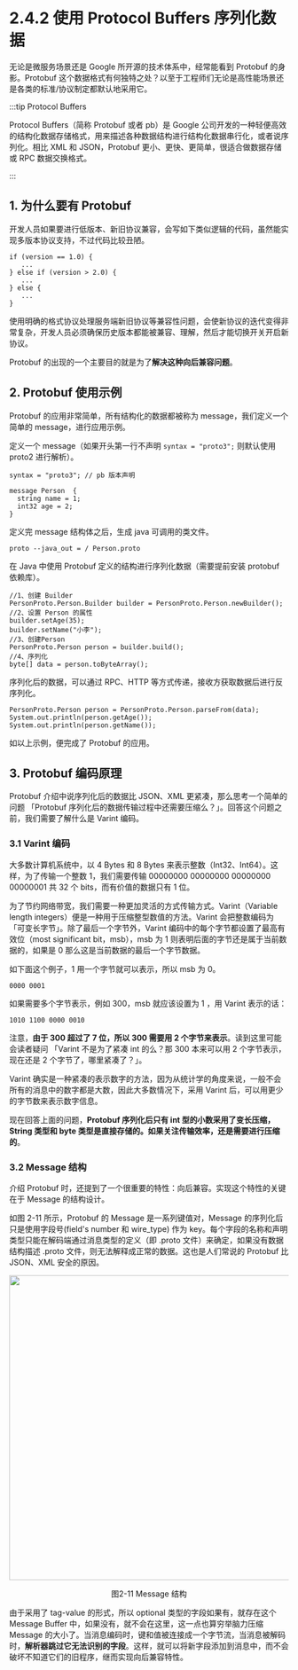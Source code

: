 # 2.4.2 使用 Protocol Buffers 序列化数据

无论是微服务场景还是 Google 所开源的技术体系中，经常能看到 Protobuf 的身影。Protobuf 这个数据格式有何独特之处？以至于工程师们无论是高性能场景还是各类的标准/协议制定都默认地采用它。

:::tip Protocol Buffers

Protocol Buffers（简称 Protobuf 或者 pb）是 Google 公司开发的一种轻便高效的结构化数据存储格式，用来描述各种数据结构进行结构化数据串行化，或者说序列化。相比 XML 和 JSON，Protobuf 更小、更快、更简单，很适合做数据存储或 RPC 数据交换格式。

:::

## 1. 为什么要有 Protobuf

开发人员如果要进行低版本、新旧协议兼容，会写如下类似逻辑的代码，虽然能实现多版本协议支持，不过代码比较丑陋。

```plain
if (version == 1.0) {
   ...
} else if (version > 2.0) {
   ...
} else {
   ...
}
```
使用明确的格式协议处理服务端新旧协议等兼容性问题，会使新协议的迭代变得非常复杂，开发人员必须确保历史版本都能被兼容、理解，然后才能切换开关开启新协议。

Protobuf 的出现的一个主要目的就是为了**解决这种向后兼容问题**。

## 2. Protobuf 使用示例 

Protobuf 的应用非常简单，所有结构化的数据都被称为 message，我们定义一个简单的 message，进行应用示例。

定义一个 message（如果开头第一行不声明 `syntax = "proto3";` 则默认使用 proto2 进行解析）。

```plain
syntax = "proto3"; // pb 版本声明

message Person  { 
  string name = 1;
  int32 age = 2;
}  
```

定义完 message 结构体之后，生成 java 可调用的类文件。

```plain
proto --java_out = / Person.proto
```

在 Java 中使用 Protobuf 定义的结构进行序列化数据（需要提前安装 protobuf 依赖库）。

```plain
//1、创建 Builder
PersonProto.Person.Builder builder = PersonProto.Person.newBuilder();
//2、设置 Person 的属性
builder.setAge(35);
builder.setName("小李");
//3、创建Person
PersonProto.Person person = builder.build();
//4、序列化
byte[] data = person.toByteArray();
```

序列化后的数据，可以通过 RPC、HTTP 等方式传递，接收方获取数据后进行反序列化。

```plain
PersonProto.Person person = PersonProto.Person.parseFrom(data);
System.out.println(person.getAge());
System.out.println(person.getName());
```

如以上示例，便完成了 Protobuf 的应用。

## 3. Protobuf 编码原理

Protobuf 介绍中说序列化后的数据比 JSON、XML 更紧凑，那么思考一个简单的问题 「Protobuf 序列化后的数据传输过程中还需要压缩么？」。回答这个问题之前，我们需要了解什么是 Varint 编码。

### 3.1 Varint 编码

大多数计算机系统中，以 4 Bytes 和 8 Bytes 来表示整数（Int32、Int64）。这样，为了传输一个整数 1，我们需要传输 00000000 00000000 00000000 00000001 共 32 个 bits，而有价值的数据只有 1 位。

为了节约网络带宽，我们需要一种更加灵活的方式传输方式。Varint（Variable length integers）便是一种用于压缩整型数值的方法。Varint 会把整数编码为「可变长字节」。除了最后一个字节外，Varint 编码中的每个字节都设置了最高有效位（most significant bit，msb），msb 为 1 则表明后面的字节还是属于当前数据的，如果是 0 那么这是当前数据的最后一个字节数据。

如下面这个例子，1 用一个字节就可以表示，所以 msb 为 0。
```plain
0000 0001
```
如果需要多个字节表示，例如 300，msb 就应该设置为 1 ，用 Varint 表示的话：

```plain
1010 1100 0000 0010
```

注意，**由于 300 超过了 7 位，所以 300 需要用 2 个字节来表示**。读到这里可能会读者疑问 「Varint 不是为了紧凑 int 的么？那 300 本来可以用 2 个字节表示，现在还是 2 个字节了，哪里紧凑了？」。

Varint 确实是一种紧凑的表示数字的方法，因为从统计学的角度来说，一般不会所有的消息中的数字都是大数，因此大多数情况下，采用 Varint 后，可以用更少的字节数来表示数字信息。

现在回答上面的问题，**Protobuf 序列化后只有 int 型的小数采用了变长压缩，String 类型和 byte 类型是直接存储的。如果关注传输效率，还是需要进行压缩的**。

### 3.2 Message 结构

介绍 Protobuf 时，还提到了一个很重要的特性：向后兼容。实现这个特性的关键在于 Message 的结构设计。

如图 2-11 所示，Protobuf 的 Message 是一系列键值对，Message 的序列化后只是使用字段号(field's number 和 wire_type) 作为 key。每个字段的名称和声明类型只能在解码端通过消息类型的定义（即 .proto 文件）来确定，如果没有数据结构描述 .proto 文件，则无法解释成正常的数据。这也是人们常说的 Protobuf 比 JSON、XML 安全的原因。

<div  align="center">
	<img src="../assets/protobuf_example.png" width = "550"  align=center />
	<p>图2-11 Message 结构</p>
</div> 

由于采用了 tag-value 的形式，所以 optional 类型的字段如果有，就存在这个 Message Buffer 中，如果没有，就不会在这里，这一点也算穷举脑力压缩 Message 的大小了。当消息编码时，键和值被连接成一个字节流，当消息被解码时，**解析器跳过它无法识别的字段**。这样，就可以将新字段添加到消息中，而不会破坏不知道它们的旧程序，继而实现向后兼容特性。
